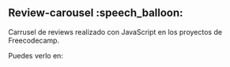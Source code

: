 <h2> Review-carousel :speech_balloon: </h2>

Carrusel de reviews realizado con JavaScript en los proyectos de Freecodecamp.

Puedes verlo en:



